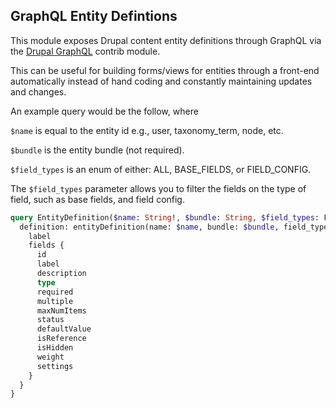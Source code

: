 ## GraphQL Entity Defintions ##

This module exposes Drupal content entity definitions through GraphQL via the [Drupal GraphQL](https://www.drupal.org/project/graphql) contrib module.

This can be useful for building forms/views for entities through a front-end automatically instead of hand coding and constantly maintaining updates and changes.

An example query would be the follow, where

```$name``` is equal to the entity id e.g., user, taxonomy_term, node, etc.

```$bundle``` is the entity bundle (not required).

```$field_types``` is an enum of either: ALL, BASE_FIELDS, or FIELD_CONFIG.

The ```$field_types``` parameter allows you to filter the fields on the type of field, such as base fields, and field config.

```graphql
query EntityDefinition($name: String!, $bundle: String, $field_types: FieldTypes) {
  definition: entityDefinition(name: $name, bundle: $bundle, field_types: $field_types) {
    label
    fields {
      id
      label
      description
      type
      required
      multiple
      maxNumItems
      status
      defaultValue
      isReference
      isHidden
      weight
      settings
    }
  }
}
```
